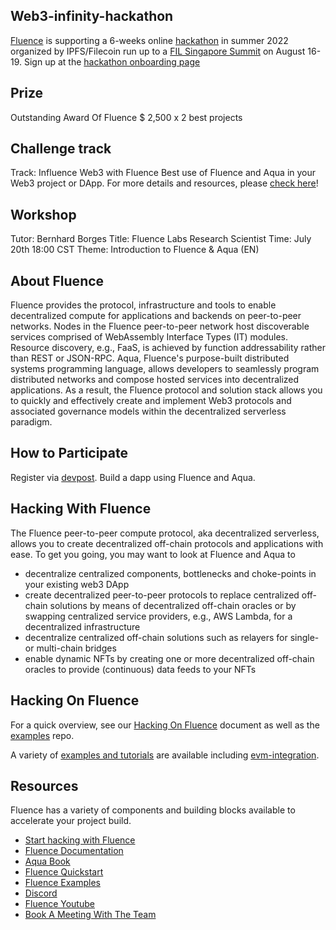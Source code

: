 ## Web3-infinity-hackathon
[Fluence](https://fluence.network/) is supporting a 6-weeks online [hackathon](https://hackathon.fil-singapore.io/) in summer 2022 organized by IPFS/Filecoin run up to a [FIL Singapore Summit](https://fil-singapore.io/) on August 16-19. Sign up at the [hackathon onboarding page](https://web3infinityhackathon.devpost.com/)

## Prize
Outstanding Award Of Fluence
$ 2,500 x 2 best projects 

## Challenge track
Track: Influence Web3 with Fluence
Best use of Fluence and Aqua in your Web3 project or DApp. For more details and resources, please [check here](https://web3infinityhackathon.devpost.com/updates/23174-announcing-new-sponsor-fluence-with-5-000-prizes)!

## Workshop
Tutor: Bernhard Borges
Title: Fluence Labs Research Scientist
Time: July 20th 18:00 CST
Theme: Introduction to Fluence & Aqua (EN)

## About Fluence

Fluence provides the protocol, infrastructure and tools to enable decentralized compute for applications and backends on peer-to-peer networks. Nodes in the Fluence peer-to-peer network host discoverable services comprised of WebAssembly Interface Types (IT) modules. Resource discovery, e.g., FaaS, is achieved by function addressability rather than REST or JSON-RPC. Aqua, Fluence's purpose-built distributed systems programming language, allows developers to seamlessly program distributed networks and compose hosted services into decentralized applications. As a result, the Fluence protocol and solution stack allows you to quickly and effectively create and implement Web3 protocols and associated governance models within the decentralized serverless paradigm.

## How to Participate

Register via [devpost](https://web3infinityhackathon.devpost.com/). Build a dapp using Fluence and Aqua.

## Hacking With Fluence

The Fluence peer-to-peer compute protocol, aka decentralized serverless, allows you to create decentralized off-chain protocols and applications with ease. To get you going, you may want to look at Fluence and Aqua to

* decentralize centralized components, bottlenecks and choke-points in your existing web3 DApp
* create decentralized peer-to-peer protocols to replace centralized off-chain solutions by means of decentralized off-chain oracles or by swapping centralized service providers, e.g., AWS Lambda, for a decentralized infrastructure
* decentralize centralized off-chain solutions such as relayers for single- or multi-chain bridges
* enable dynamic NFTs by creating one or more decentralized off-chain oracles to provide (continuous) data feeds to your NFTs

## Hacking On Fluence

For a quick overview, see our [Hacking On Fluence](https://fluencenetwork.notion.site/Hacking-On-Fluence-Primer-28a87754397048e1bec72e3bfc91fd9b) document as well as the [examples](https://github.com/fluencelabs/examples) repo.

A variety of [examples and tutorials](https://github.com/fluencelabs/examples) are available including [evm-integration]([TBD](https://github.com/fluencelabs/examples/tree/main/aqua-examples/evm-integration)).

## Resources

Fluence has a variety of components and building blocks available to accelerate your project build.


* [Start hacking with Fluence](https://www.notion.so/fluencenetwork/Hacking-On-Fluence-Primer-28a87754397048e1bec72e3bfc91fd9b)
* [Fluence Documentation](https://doc.fluence.dev/docs/)
* [Aqua Book](https://doc.fluence.dev/aqua-book/)
* [Fluence Quickstart](https://github.com/fluencelabs/examples/tree/main/quickstart)
* [Fluence Examples](https://github.com/fluencelabs/examples)
* [Discord](https://fluence.chat)
* [Fluence Youtube](https://www.youtube.com/channel/UC3b5eFyKRFlEMwSJ1BTjpbw)
* [Book A Meeting With The Team](https://calendly.com/fluencehack/)
